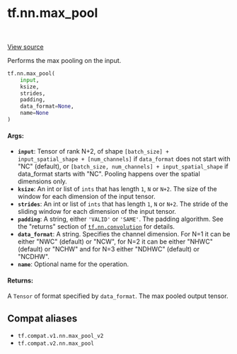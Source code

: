 <div itemscope itemtype="http://developers.google.com/ReferenceObject">
<meta itemprop="name" content="tf.nn.max_pool" />
<meta itemprop="path" content="Stable" />
</div>

# tf.nn.max_pool

<!-- Insert buttons and diff -->

<table class="tfo-notebook-buttons tfo-api" align="left">
</table>

<a target="_blank" href="/code/stable/tensorflow/python/ops/nn_ops.py">View source</a>



Performs the max pooling on the input.

``` python
tf.nn.max_pool(
    input,
    ksize,
    strides,
    padding,
    data_format=None,
    name=None
)
```



<!-- Placeholder for "Used in" -->


#### Args:


* <b>`input`</b>:  Tensor of rank N+2, of shape `[batch_size] + input_spatial_shape +
  [num_channels]` if `data_format` does not start with "NC" (default), or
  `[batch_size, num_channels] + input_spatial_shape` if data_format starts
  with "NC". Pooling happens over the spatial dimensions only.
* <b>`ksize`</b>: An int or list of `ints` that has length `1`, `N` or `N+2`. The size
  of the window for each dimension of the input tensor.
* <b>`strides`</b>: An int or list of `ints` that has length `1`, `N` or `N+2`. The
  stride of the sliding window for each dimension of the input tensor.
* <b>`padding`</b>: A string, either `'VALID'` or `'SAME'`. The padding algorithm. See
  the "returns" section of <a href="../../tf/nn/convolution.md"><code>tf.nn.convolution</code></a> for details.
* <b>`data_format`</b>: A string. Specifies the channel dimension. For N=1 it can be
  either "NWC" (default) or "NCW", for N=2 it can be either "NHWC" (default)
  or "NCHW" and for N=3 either "NDHWC" (default) or "NCDHW".
* <b>`name`</b>: Optional name for the operation.


#### Returns:

A `Tensor` of format specified by `data_format`.
The max pooled output tensor.


## Compat aliases

* `tf.compat.v1.nn.max_pool_v2`
* `tf.compat.v2.nn.max_pool`

